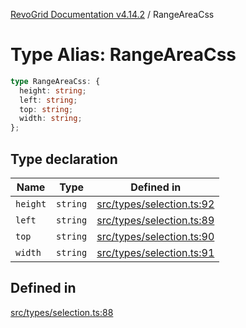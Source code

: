 [RevoGrid Documentation v4.14.2](README.md) / RangeAreaCss

# Type Alias: RangeAreaCss

```ts
type RangeAreaCss: {
  height: string;
  left: string;
  top: string;
  width: string;
};
```

## Type declaration

| Name | Type | Defined in |
| ------ | ------ | ------ |
| `height` | `string` | [src/types/selection.ts:92](https://github.com/revolist/revogrid/blob/29f379095274a66a187c28b49fe0e1fb4170d3ea/src/types/selection.ts#L92) |
| `left` | `string` | [src/types/selection.ts:89](https://github.com/revolist/revogrid/blob/29f379095274a66a187c28b49fe0e1fb4170d3ea/src/types/selection.ts#L89) |
| `top` | `string` | [src/types/selection.ts:90](https://github.com/revolist/revogrid/blob/29f379095274a66a187c28b49fe0e1fb4170d3ea/src/types/selection.ts#L90) |
| `width` | `string` | [src/types/selection.ts:91](https://github.com/revolist/revogrid/blob/29f379095274a66a187c28b49fe0e1fb4170d3ea/src/types/selection.ts#L91) |

## Defined in

[src/types/selection.ts:88](https://github.com/revolist/revogrid/blob/29f379095274a66a187c28b49fe0e1fb4170d3ea/src/types/selection.ts#L88)
